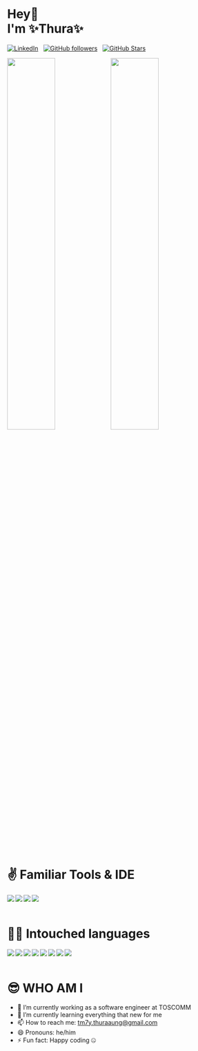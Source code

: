  # Hey👋<br>I'm  ✨Thura✨
[![LinkedIn](https://img.shields.io/badge/LinkedIn-Profile-informational?style=for-the-badge&logo=linkedin&logoColor=white&color=light)](https://www.linkedin.com/in/thura-108-aung/) &nbsp;
[![GitHub followers](https://img.shields.io/github/followers/thura-aung-dev?logo=GitHub&style=for-the-badge&color=0ca4a5)](https://github.com/thura-aung-dev) &nbsp;
[![GitHub Stars](https://img.shields.io/github/stars/thura-aung-dev?logo=github&style=for-the-badge&color=0ca4a5)](https://github.com/thura-aung-dev) &nbsp;

<img align="left" width="47%" src="https://github-readme-stats.vercel.app/api?username=thura-aung-dev&show_icons=true&theme=tokyonight&icon_color=000&text_color=fff&border_color=000&title_color=fff&bg_color=0ca4a5&ring_color=fff&line_height=29">
<img alight="left" width="47%" src="https://github-readme-stats.vercel.app/api/top-langs/?username=thura-aung-dev&icon_color=000&text_color=fff&border_color=000&title_color=fff&&hide_progress=true&bg_color=0ca4a5">

<h1>✌️ Familiar Tools & IDE</h1>

<img align="left" src="https://img.shields.io/badge/Android%20Studio-3DDC84.svg?style=for-the-badge&logo=android-studio&logoColor=white">
<img align="left" src="https://img.shields.io/badge/VS%20Code%20Insiders-35b393.svg?style=for-the-badge&logo=visual-studio-code&logoColor=white">
<img align="left" src="https://img.shields.io/badge/Adobe%20XD-470137?style=for-the-badge&logo=Adobe%20XD&logoColor=#FF61F6">
<img align="left" src="https://img.shields.io/badge/figma-%23F24E1E.svg?style=for-the-badge&logo=figma&logoColor=white"><br><br>

<h1>👨‍💻 Intouched languages</h1>
<img align="left" src="https://img.shields.io/badge/dart-%230175C2.svg?style=for-the-badge&logo=dart&logoColor=white">
<img align="left" src="https://img.shields.io/badge/java-%23ED8B00.svg?style=for-the-badge&logo=openjdk&logoColor=white">
<img align="left" src="https://img.shields.io/badge/c%23-%23239120.svg?style=for-the-badge&logo=c-sharp&logoColor=white">
<img align="left" src="https://img.shields.io/badge/html5-%23E34F26.svg?style=for-the-badge&logo=html5&logoColor=white">
<img align="left" src="https://img.shields.io/badge/css3-%231572B6.svg?style=for-the-badge&logo=css3&logoColor=white">
<img align="left" src="https://img.shields.io/badge/javascript-%23323330.svg?style=for-the-badge&logo=javascript&logoColor=%23F7DF1E">
<img align="left" src="https://img.shields.io/badge/typescript-%23007ACC.svg?style=for-the-badge&logo=typescript&logoColor=white">
<img align="left" src="https://img.shields.io/badge/shell_script-%23121011.svg?style=for-the-badge&logo=gnu-bash&logoColor=white"><br><br>

 # 😎 WHO AM I
- 🔭 I’m currently working as a software engineer at TOSCOMM 
- 🌱 I’m currently learning everything that new for me
- 📫 How to reach me: tm7y.thuraaung@gmail.com
- 😄 Pronouns: he/him
- ⚡ Fun fact: Happy coding 🤐

<!--
**thura-aung-dev/thura-aung-dev** is a ✨ _special_ ✨ repository because its `README.md` (this file) appears on your GitHub profile.

Here are some ideas to get you started:

- 🔭 I’m currently working on ...
- 🌱 I’m currently learning ...
- 👯 I’m looking to collaborate on ...
- 🤔 I’m looking for help with ...
- 💬 Ask me about ...
- 📫 How to reach me: ...
- 😄 Pronouns: ...
- ⚡ Fun fact: ...
-->
